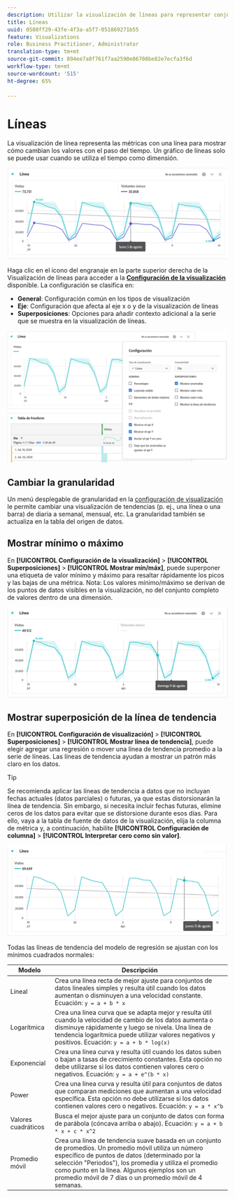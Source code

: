 ```yaml
---
description: Utilizar la visualización de líneas para representar conjuntos de datos de tendencias (basados en el tiempo)
title: Líneas
uuid: 0508ff29-43fe-4f3a-a5f7-051869271b55
feature: Visualizations
role: Business Practitioner, Administrator
translation-type: tm+mt
source-git-commit: 894ee7a8f761f7aa2590e06708be82e7ecfa3f6d
workflow-type: tm+mt
source-wordcount: '515'
ht-degree: 65%

---
```



# Líneas

La visualización de línea representa las métricas con una línea para mostrar cómo cambian los valores con el paso del tiempo. Un gráfico de líneas solo se puede usar cuando se utiliza el tiempo como dimensión.

![Visualización de líneas](assets/line-viz.png)

Haga clic en el icono del engranaje en la parte superior derecha de la Visualización de líneas para acceder a la [**Configuración de la visualización**](freeform-analysis-visualizations.md) disponible. La configuración se clasifica en:

* **General**: Configuración común en los tipos de visualización
* **Eje**: Configuración que afecta al eje x o y de la visualización de líneas
* **Superposiciones**: Opciones para añadir contexto adicional a la serie que se muestra en la visualización de líneas.

![Configuración de visualización](assets/viz-settings-modal.png)

## Cambiar la granularidad

Un menú desplegable de granularidad en la [configuración de visualización](freeform-analysis-visualizations.md) le permite cambiar una visualización de tendencias (p. ej., una línea o una barra) de diaria a semanal, mensual, etc. La granularidad también se actualiza en la tabla del origen de datos.

## Mostrar mínimo o máximo

En **[!UICONTROL Configuración de la visualización]** > **[!UICONTROL Superposiciones]** > **[!UICONTROL Mostrar mín/máx]**, puede superponer una etiqueta de valor mínimo y máximo para resaltar rápidamente los picos y las bajas de una métrica. Nota: Los valores mínimo/máximo se derivan de los puntos de datos visibles en la visualización, no del conjunto completo de valores dentro de una dimensión.

![Mostrar mín./máx.](assets/min-max-labels.png)

## Mostrar superposición de la línea de tendencia

En **[!UICONTROL Configuración de visualización]** > **[!UICONTROL Superposiciones]** > **[!UICONTROL Mostrar línea de tendencia]**, puede elegir agregar una regresión o mover una línea de tendencia promedio a la serie de líneas. Las líneas de tendencia ayudan a mostrar un patrón más claro en los datos.

>[!TIP]
>
>Se recomienda aplicar las líneas de tendencia a datos que no incluyan fechas actuales (datos parciales) o futuras, ya que estas distorsionarán la línea de tendencia. Sin embargo, si necesita incluir fechas futuras, elimine ceros de los datos para evitar que se distorsione durante esos días. Para ello, vaya a la tabla de fuente de datos de la visualización, elija la columna de métrica y, a continuación, habilite **[!UICONTROL Configuración de columna]** > **[!UICONTROL Interpretar cero como sin valor]**.

![Línea de tendencia lineal](assets/show-linear-trendline.png)

Todas las líneas de tendencia del modelo de regresión se ajustan con los mínimos cuadrados normales:

| Modelo | Descripción |
| --- | --- |
| Lineal | Crea una línea recta de mejor ajuste para conjuntos de datos lineales simples y resulta útil cuando los datos aumentan o disminuyen a una velocidad constante. Ecuación: `y = a + b * x` |
| Logarítmica | Crea una línea curva que se adapta mejor y resulta útil cuando la velocidad de cambio de los datos aumenta o disminuye rápidamente y luego se nivela. Una línea de tendencia logarítmica puede utilizar valores negativos y positivos. Ecuación: `y = a + b * log(x)` |
| Exponencial | Crea una línea curva y resulta útil cuando los datos suben o bajan a tasas de crecimiento constantes. Esta opción no debe utilizarse si los datos contienen valores cero o negativos. Ecuación: `y = a + e^(b * x)` |
| Power | Crea una línea curva y resulta útil para conjuntos de datos que comparan mediciones que aumentan a una velocidad específica. Esta opción no debe utilizarse si los datos contienen valores cero o negativos. Ecuación: `y = a * x^b` |
| Valores cuadráticos | Busca el mejor ajuste para un conjunto de datos con forma de parábola (cóncava arriba o abajo). Ecuación: `y = a + b * x + c * x^2` |
| Promedio móvil | Crea una línea de tendencia suave basada en un conjunto de promedios. Un promedio móvil utiliza un número específico de puntos de datos (determinado por la selección &quot;Periodos&quot;), los promedia y utiliza el promedio como punto en la línea. Algunos ejemplos son un promedio móvil de 7 días o un promedio móvil de 4 semanas. |
